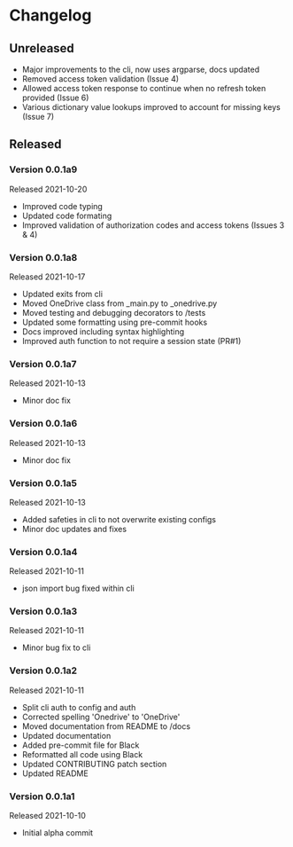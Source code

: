 # Changelog

## Unreleased

* Major improvements to the cli, now uses argparse, docs updated
* Removed access token validation (Issue 4)
* Allowed access token response to continue when no refresh token provided (Issue 6)
* Various dictionary value lookups improved to account for missing keys (Issue 7)

## Released

### Version 0.0.1a9

Released 2021-10-20

* Improved code typing
* Updated code formating
* Improved validation of authorization codes and access tokens (Issues 3 & 4)

### Version 0.0.1a8

Released 2021-10-17

* Updated exits from cli
* Moved OneDrive class from _main.py to _onedrive.py
* Moved testing and debugging decorators to /tests
* Updated some formatting using pre-commit hooks
* Docs improved including syntax highlighting
* Improved auth function to not require a session state (PR#1)

### Version 0.0.1a7

Released 2021-10-13

* Minor doc fix

### Version 0.0.1a6

Released 2021-10-13

* Minor doc fix

### Version 0.0.1a5

Released 2021-10-13

* Added safeties in cli to not overwrite existing configs
* Minor doc updates and fixes

### Version 0.0.1a4

Released 2021-10-11

* json import bug fixed within cli

### Version 0.0.1a3

Released 2021-10-11

* Minor bug fix to cli

### Version 0.0.1a2

Released 2021-10-11

* Split cli auth to config and auth
* Corrected spelling 'Onedrive' to 'OneDrive'
* Moved documentation from README to /docs
* Updated documentation
* Added pre-commit file for Black
* Reformatted all code using Black
* Updated CONTRIBUTING patch section
* Updated README

### Version 0.0.1a1

Released 2021-10-10

* Initial alpha commit
